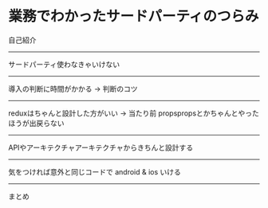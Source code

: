 業務でわかったサードパーティのつらみ
==============================

自己紹介

---

サードパーティ使わなきゃいけない

---

導入の判断に時間がかかる
-> 判断のコツ

---

reduxはちゃんと設計した方がいい
-> 当たり前 propspropsとかちゃんとやったほうが出戻らない

---

APIやアーキテクチャアーキテクチャからきちんと設計する

---

気をつければ意外と同じコードで
android & ios いける

---

まとめ
